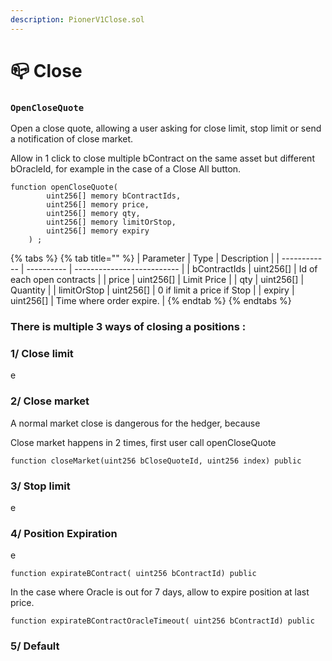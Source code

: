 ```yaml
---
description: PionerV1Close.sol
---
```


# 📪 Close



### `OpenCloseQuote`

Open a close quote, allowing a user asking for close limit, stop limit or send a notification of close market.

Allow in 1 click to close multiple bContract on the same asset but different bOracleId, for example in the case of a Close All button.

```solidity
function openCloseQuote(
        uint256[] memory bContractIds,
        uint256[] memory price, 
        uint256[] memory qty, 
        uint256[] memory limitOrStop, 
        uint256[] memory expiry
    ) ;
```

{% tabs %}
{% tab title="" %}
| Parameter    | Type       | Description                |
| ------------ | ---------- | -------------------------- |
| bContractIds | uint256\[] | Id of each open contracts  |
| price        | uint256\[] | Limit Price                |
| qty          | uint256\[] | Quantity                   |
| limitOrStop  | uint256\[] | 0 if limit a price if Stop |
| expiry       | uint256\[] | Time where order expire.   |
{% endtab %}
{% endtabs %}

### There is multiple 3 ways of closing a positions :

### 1/ Close limit

e



### 2/ Close market

A normal market close is dangerous for the hedger, because&#x20;

Close market happens in 2 times, first user call openCloseQuote

```solidity
function closeMarket(uint256 bCloseQuoteId, uint256 index) public
```

### 3/ Stop limit

e



### 4/ Position Expiration

e

```solidity
function expirateBContract( uint256 bContractId) public
```

In the case where Oracle is out for 7 days, allow to expire position at last price.

```solidity
function expirateBContractOracleTimeout( uint256 bContractId) public
```

### 5/ Default&#x20;

